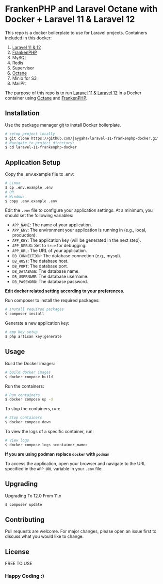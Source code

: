 # FrankenPHP and Laravel Octane with Docker + Laravel 11 & Laravel 12

This repo is a docker boilerplate to use for Laravel projects. Containers included in this docker:

1. [Laravel 11 & 12](https://laravel.com/docs/)
2. [FrankenPHP](https://frankenphp.dev/docs/docker/)
3. MySQL
4. Redis
5. Supervisor
6. [Octane](https://laravel.com/docs/octane)
7. Minio for S3
8. MailPit

The purpose of this repo is to run [Laravel 11 & Laravel 12](https://laravel.com/docs/) in a Docker container using [Octane](https://laravel.com/docs/octane) and [FrankenPHP](https://frankenphp.dev/docs/docker/).

## Installation

Use the package manager [git](https://git-scm.com/downloads) to install Docker boilerplate.

```bash
# setup project locally
$ git clone https://github.com/jaygaha/laravel-11-frankenphp-docker.git
# Navigate to project directory:
$ cd laravel-11-frankenphp-docker
```

## Application Setup

Copy the .env.example file to .env:

```bash
# Linux
$ cp .env.example .env
# OR
# Windows
$ copy .env.example .env
```

Edit the `.env` file to configure your application settings. At a minimum, you should set the following variables:

- `APP_NAME`: The name of your application.
- `APP_ENV`: The environment your application is running in (e.g., local, production).
- `APP_KEY`: The application key (will be generated in the next step).
- `APP_DEBUG`: Set to `true` for debugging.
- `APP_URL`: The URL of your application.
- `DB_CONNECTION`: The database connection (e.g., mysql).
- `DB_HOST`: The database host.
- `DB_PORT`: The database port.
- `DB_DATABASE`: The database name.
- `DB_USERNAME`: The database username.
- `DB_PASSWORD`: The database password.

**Edit docker related setting according to your preferences.**

Run composer to install the required packages:

```bash
# install required packages
$ composer install
```

Generate a new application key:

```bash
# app key setup
$ php artisan key:generate
```

## Usage

Build the Docker images:

```bash
# build docker images
$ docker compose build
```

Run the containers:

```bash
# Run containers
$ docker compose up -d
```

To stop the containers, run:

```bash
# Stop containers
$ docker compose down
```

To view the logs of a specific container, run:

```bash
# View logs
$ docker compose logs <container_name>
```

**If you are using podman replace `docker` with `podman`**

To access the application, open your browser and navigate to the URL specified in the `APP_URL` variable in your `.env` file.


## Upgrading

Upgrading To 12.0 From 11.x

```bash
$ composer update
```

## Contributing

Pull requests are welcome. For major changes, please open an issue first to discuss what you would like to change.

## License

FREE TO USE

### Happy Coding :)
